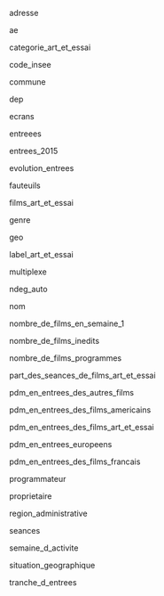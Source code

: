 adresse

ae

categorie_art_et_essai

code_insee

commune

dep

ecrans

entreees

entrees_2015

evolution_entrees

fauteuils

films_art_et_essai

genre

geo

label_art_et_essai

multiplexe

ndeg_auto

nom

nombre_de_films_en_semaine_1

nombre_de_films_inedits

nombre_de_films_programmes

part_des_seances_de_films_art_et_essai

pdm_en_entrees_des_autres_films

pdm_en_entrees_des_films_americains

pdm_en_entrees_des_films_art_et_essai

pdm_en_entrees_europeens

pdm_en_entrees_des_films_francais

programmateur

proprietaire

region_administrative

seances

semaine_d_activite

situation_geographique

tranche_d_entrees
